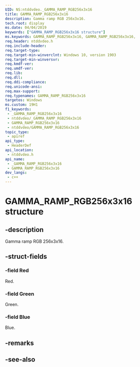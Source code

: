 ```yaml
---
UID: NS:ntddvdeo._GAMMA_RAMP_RGB256x3x16
title: GAMMA_RAMP_RGB256x3x16
description: Gamma ramp RGB 256x3x16.
tech.root: display
ms.date: 04/04/2019
keywords: ["GAMMA_RAMP_RGB256x3x16 structure"]
ms.keywords: GAMMA_RAMP_RGB256x3x16, GAMMA_RAMP_RGB256x3x16,
req.header: ntddvdeo.h
req.include-header: 
req.target-type: 
req.target-min-winverclnt: Windows 10, version 1903
req.target-min-winversvr: 
req.kmdf-ver: 
req.umdf-ver: 
req.lib: 
req.dll: 
req.ddi-compliance: 
req.unicode-ansi: 
req.max-support: 
req.typenames: GAMMA_RAMP_RGB256x3x16
targetos: Windows
ms.custom: 19H1
f1_keywords:
 - _GAMMA_RAMP_RGB256x3x16
 - ntddvdeo/_GAMMA_RAMP_RGB256x3x16
 - GAMMA_RAMP_RGB256x3x16
 - ntddvdeo/GAMMA_RAMP_RGB256x3x16
topic_type:
 - apiref
api_type:
 - HeaderDef
api_location:
 - ntddvdeo.h
api_name:
 - _GAMMA_RAMP_RGB256x3x16
 - GAMMA_RAMP_RGB256x3x16
dev_langs:
 - c++
---
```


# GAMMA_RAMP_RGB256x3x16 structure


## -description

Gamma ramp RGB 256x3x16.

## -struct-fields

### -field Red

Red.

### -field Green

Green.

### -field Blue

 
Blue.

## -remarks

## -see-also

